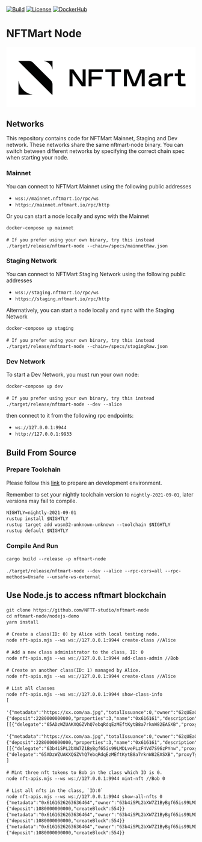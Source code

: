 [![Build](https://github.com/NFTT-studio/NFTMart-Node/actions/workflows/build.yml/badge.svg)](https://github.com/NFTT-studio/NFTMart-Node/actions/workflows/build.yml)
[![License](https://img.shields.io/github/license/nftt-studio/nftmart-node?color=%23000&style=flat-round)](https://github.com/nftt-studio/nftmart/blob/master/LICENSE)
[![DockerHub](https://img.shields.io/docker/pulls/nftmart/node.svg)](https://hub.docker.com/r/nftmart/node)

# NFTMart Node

![cover](docs/cover.png)

## Networks

This repository contains code for NFTMart Mainnet, Staging and Dev network. These networks share the same nftmart-node binary. You can switch between different networks by specifying the correct chain spec when starting your node.

### Mainnet

You can connect to NFTMart Mainnet using the following public addresses

- `wss://mainnet.nftmart.io/rpc/ws`
- `https://mainnet.nftmart.io/rpc/http`

Or you can start a node locally and sync with the Mainnet

```
docker-compose up mainnet

# If you prefer using your own binary, try this instead
./target/release/nftmart-node --chain=/specs/mainnetRaw.json
```

### Staging Network

You can connect to NFTMart Staging Network using the following public addresses

- `wss://staging.nftmart.io/rpc/ws`
- `https://staging.nftmart.io/rpc/http`

Alternatively, you can start a node locally and sync with the Staging Network

```
docker-compose up staging

# If you prefer using your own binary, try this instead
./target/release/nftmart-node --chain=/specs/stagingRaw.json
```

### Dev Network

To start a Dev Network, you must run your own node:

```
docker-compose up dev

# If you prefer using your own binary, try this instead
./target/release/nftmart-node --dev --alice
```

then connect to it from the following rpc endpoints:

- `ws://127.0.0.1:9944`
- `http://127.0.0.1:9933`

## Build From Source

### Prepare Toolchain
Please follow this [link](https://substrate.dev/docs/en/knowledgebase/getting-started/) to prepare an development environment.

Remember to set your nightly toolchain version to `nightly-2021-09-01`, later versions may fail to compile.
```
NIGHTLY=nightly-2021-09-01
rustup install $NIGHTLY
rustup target add wasm32-unknown-unknown --toolchain $NIGHTLY
rustup default $NIGHTLY
```

### Compile And Run

```
cargo build --release -p nftmart-node

./target/release/nftmart-node --dev --alice --rpc-cors=all --rpc-methods=Unsafe --unsafe-ws-external
```

## Use Node.js to access nftmart blockchain

```shell
git clone https://github.com/NFTT-studio/nftmart-node
cd nftmart-node/nodejs-demo
yarn install

# Create a class(ID: 0) by Alice with local testing node.
node nft-apis.mjs --ws ws://127.0.0.1:9944 create-class //Alice

# Add a new class administrator to the class, ID: 0
node nft-apis.mjs --ws ws://127.0.0.1:9944 add-class-admin //Bob

# Create an another class(ID: 1) managed by Alice.
node nft-apis.mjs --ws ws://127.0.0.1:9944 create-class //Alice

# List all classes
node nft-apis.mjs --ws ws://127.0.0.1:9944 show-class-info
[
  '{"metadata":"https://xx.com/aa.jpg","totalIssuance":0,"owner":"62qUEaQwPx7g4vDz88bdp1tmZkSpPtVRL4pS98P7VEbZnM9w","data":{"deposit":2280000000000,"properties":3,"name":"0x616161","description":"0x62626262","createBlock":489},"classID":1,"adminList":[[{"delegate":"65ADzWZUAKXQGZVhQ7ebqRdqEzMEftKytB8a7rknW82EASXB","proxyType":"Any","delay":0}],261000000000000]}',
  '{"metadata":"https://xx.com/aa.jpg","totalIssuance":0,"owner":"62qUEaQwPx7g4vDz88bN4zMBTFmcwLPYbPsvbBhH2QiqWhfB","data":{"deposit":2280000000000,"properties":3,"name":"0x616161","description":"0x62626262","createBlock":8},"classID":0,"adminList":[[{"delegate":"63b4iSPL2bXW7Z1ByBgf65is99LMDLvePLzF4Vd7S96zPYnw","proxyType":"Any","delay":0},{"delegate":"65ADzWZUAKXQGZVhQ7ebqRdqEzMEftKytB8a7rknW82EASXB","proxyType":"Any","delay":0}],459000000000000]}'
]

# Mint three nft tokens to Bob in the class which ID is 0.
node nft-apis.mjs --ws ws://127.0.0.1:9944 mint-nft //Bob 0

# List all nfts in the class, `ID:0`
node nft-apis.mjs --ws ws://127.0.0.1:9944 show-all-nfts 0
{"metadata":"0x6161626263636464","owner":"63b4iSPL2bXW7Z1ByBgf65is99LMDLvePLzF4Vd7S96zPYnw","data":{"deposit":1080000000000,"createBlock":554}}
{"metadata":"0x6161626263636464","owner":"63b4iSPL2bXW7Z1ByBgf65is99LMDLvePLzF4Vd7S96zPYnw","data":{"deposit":1080000000000,"createBlock":554}}
{"metadata":"0x6161626263636464","owner":"63b4iSPL2bXW7Z1ByBgf65is99LMDLvePLzF4Vd7S96zPYnw","data":{"deposit":1080000000000,"createBlock":554}}

```
